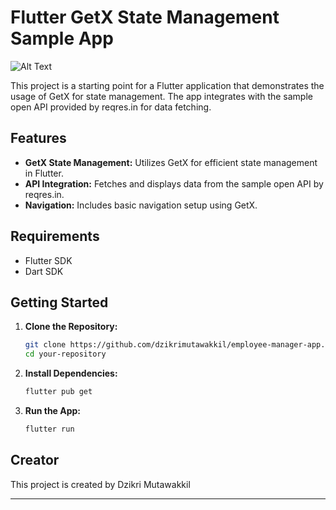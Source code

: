 # Flutter GetX State Management Sample App

![Alt Text](https://drive.google.com/file/d/1C1UB9iCA-7nqO4ejxDUgNhzndBCGip86/view?usp=drive_link)

This project is a starting point for a Flutter application that demonstrates the usage of GetX for state management. The app integrates with the sample open API provided by reqres.in for data fetching.

## Features

- **GetX State Management:** Utilizes GetX for efficient state management in Flutter.
- **API Integration:** Fetches and displays data from the sample open API by reqres.in.
- **Navigation:** Includes basic navigation setup using GetX.

## Requirements

- Flutter SDK
- Dart SDK

## Getting Started

1. **Clone the Repository:**

   ```bash
   git clone https://github.com/dzikrimutawakkil/employee-manager-app.git
   cd your-repository
   ```

2. **Install Dependencies:**

   ```bash
   flutter pub get
   ```

3. **Run the App:**

   ```bash
   flutter run
   ```

## Creator

This project is created by Dzikri Mutawakkil

---

